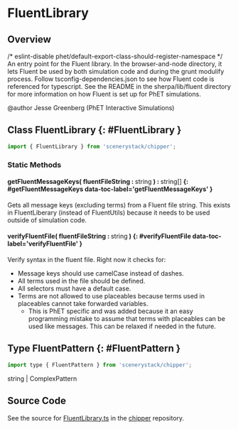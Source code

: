 # FluentLibrary

## Overview

/* eslint-disable phet/default-export-class-should-register-namespace */
An entry point for the Fluent library. In the browser-and-node directory, it lets Fluent be used by
both simulation code and during the grunt modulify process. Follow tsconfig-dependencies.json to see
how Fluent code is referenced for typescript. See the README in the sherpa/lib/fluent directory
for more information on how Fluent is set up for PhET simulations.

@author Jesse Greenberg (PhET Interactive Simulations)

## Class FluentLibrary {: #FluentLibrary }


```js
import { FluentLibrary } from 'scenerystack/chipper';
```
### Static Methods

#### getFluentMessageKeys( fluentFileString : <span style="font-weight: 400;"><span style="color: hsla(calc(var(--md-hue) + 180deg),80%,40%,1);">string</span></span> ) : <span style="font-weight: 400;"><span style="color: hsla(calc(var(--md-hue) + 180deg),80%,40%,1);">string</span>[]</span> {: #getFluentMessageKeys data-toc-label='getFluentMessageKeys' }

Gets all message keys (excluding terms) from a Fluent file string. This exists in
FluentLiberary (instead of FluentUtils) because it needs to be used outside of simulation
code.

#### verifyFluentFile( fluentFileString : <span style="font-weight: 400;"><span style="color: hsla(calc(var(--md-hue) + 180deg),80%,40%,1);">string</span></span> ) {: #verifyFluentFile data-toc-label='verifyFluentFile' }

Verify syntax in the fluent file. Right now it checks for:
  - Message keys should use camelCase instead of dashes.
  - All terms used in the file should be defined.
  - All selectors must have a default case.
  - Terms are not allowed to use placeables because terms used in placeables cannot take forwarded variables.
     - This is PhET specific and was added because it an easy programming mistake to assume that terms with
     placeables can be used like messages. This can be relaxed if needed in the future.



## Type FluentPattern {: #FluentPattern }


```js
import type { FluentPattern } from 'scenerystack/chipper';
```


<span style="color: hsla(calc(var(--md-hue) + 180deg),80%,40%,1);">string</span> | ComplexPattern



## Source Code

See the source for [FluentLibrary.ts](https://github.com/phetsims/chipper/blob/main/js/browser-and-node/FluentLibrary.ts) in the [chipper](https://github.com/phetsims/chipper) repository.
